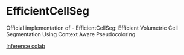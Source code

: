 # EfficientCellSeg

Official implementation of - EfficientCellSeg: Efficient Volumetric Cell Segmentation Using Context Aware Pseudocoloring

[Inference colab](https://colab.research.google.com/drive/19abichcVaeAlbbojcaLUh5c_rCu8pYIL?usp=sharing)
